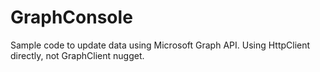 # GraphConsole

Sample code to update data using Microsoft Graph API. Using HttpClient directly, not GraphClient nugget.
